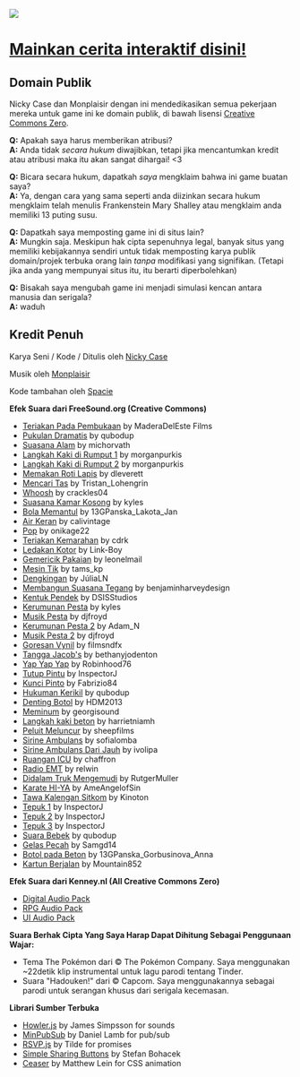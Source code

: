 ![](https://ncase.me/anxiety/sharing/banner.png)

# [Mainkan cerita interaktif disini!](https://ganiaaldi.github.io/anxiety/)

## Domain Publik

Nicky Case dan Monplaisir dengan ini mendedikasikan semua pekerjaan mereka untuk game ini ke domain publik, di bawah lisensi [Creative Commons Zero](https://creativecommons.org/choose/zero/).

**Q:** Apakah saya harus memberikan atribusi?    
**A:** Anda tidak *secara hukum* diwajibkan, tetapi jika mencantumkan kredit atau atribusi maka itu akan sangat dihargai! <3

**Q:** Bicara secara hukum, dapatkah *saya* mengklaim bahwa ini game buatan saya?    
**A:** Ya, dengan cara yang sama seperti anda diizinkan secara hukum mengklaim telah menulis Frankenstein Mary Shalley atau mengklaim anda memiliki 13 puting susu.

**Q:** Dapatkah saya memposting game ini di situs lain?    
**A:** Mungkin saja. Meskipun hak cipta sepenuhnya legal, banyak situs yang memiliki kebijakannya sendiri untuk tidak memposting karya publik domain/projek terbuka orang lain *tanpa* modifikasi yang signifikan. (Tetapi jika anda yang mempunyai situs itu, itu berarti diperbolehkan)

**Q:** Bisakah saya mengubah game ini menjadi simulasi kencan antara manusia dan serigala?<br>
**A:** waduh


## Kredit Penuh

Karya Seni / Kode / Ditulis oleh [Nicky Case](https://ncase.me/)

Musik oleh [Monplaisir](https://loyaltyfreakmusic.com)

Kode tambahan oleh [Spacie](https://spacie.me)

**Efek Suara dari FreeSound.org (Creative Commons)**

* [Teriakan Pada Pembukaan](https://freesound.org/people/analogchill/sounds/35716/) by MaderaDelEste Films
* [Pukulan Dramatis](https://freesound.org/people/qubodup/sounds/222517/) by qubodup
* [Suasana Alam](https://freesound.org/people/michorvath/sounds/427601/) by michorvath
* [Langkah Kaki di Rumput 1](https://freesound.org/people/morganpurkis/sounds/384651/) by morganpurkis
* [Langkah Kaki di Rumput 2](https://freesound.org/people/morganpurkis/sounds/384643/) by morganpurkis
* [Memakan Roti Lapis](https://freesound.org/people/dleverett/sounds/441906/) by dleverett
* [Mencari Tas](https://freesound.org/people/Tristan_Lohengrin/sounds/233441/) by Tristan\_Lohengrin
* [Whoosh](https://freesound.org/people/crackles04/sounds/369698/) by crackles04
* [Suasana Kamar Kosong](https://freesound.org/people/kyles/sounds/451616/) by kyles
* [Bola Memantul](https://freesound.org/people/13GPanska_Lakota_Jan/sounds/378355/) by 13GPanska\_Lakota\_Jan
* [Air Keran](https://freesound.org/people/calivintage/sounds/95709/) by calivintage
* [Pop](https://freesound.org/people/onikage22/sounds/240566/) by onikage22
* [Teriakan Kemarahan](https://freesound.org/people/cdrk/sounds/21324/) by cdrk
* [Ledakan Kotor](https://freesound.org/people/Link-Boy/sounds/156615/) by Link-Boy
* [Gemericik Pakaian](https://freesound.org/people/leonelmail/sounds/427866/) by leonelmail
* [Mesin Tik](https://freesound.org/people/tams_kp/sounds/43559/) by tams\_kp
* [Dengkingan](https://freesound.org/people/J%C3%BAliaLN/sounds/382990/) by JúliaLN
* [Membangun Suasana Tegang](https://freesound.org/people/benjaminharveydesign/sounds/316649/) by benjaminharveydesign
* [Kentuk Pendek](https://freesound.org/people/DSISStudios/sounds/241000/) by DSISStudios
* [Kerumunan Pesta](https://freesound.org/people/kyles/sounds/453925/) by kyles
* [Musik Pesta](https://freesound.org/people/djfroyd/sounds/324779/) by djfroyd
* [Kerumunan Pesta 2](https://freesound.org/people/Adam_N/sounds/346687/) by Adam\_N
* [Musik Pesta 2](https://freesound.org/people/djfroyd/sounds/325155/) by djfroyd
* [Goresan Vynil](https://freesound.org/people/filmsndfx/sounds/369673/) by filmsndfx
* [Tangga Jacob's](https://freesound.org/people/bethanyjodenton/sounds/466477/) by bethanyjodenton
* [Yap Yap Yap](https://freesound.org/people/Robinhood76/sounds/327813/) by Robinhood76
* [Tutup Pintu](https://freesound.org/people/InspectorJ/sounds/411791/) by InspectorJ
* [Kunci Pinto](https://freesound.org/people/Fabrizio84/sounds/458013/) by Fabrizio84
* [Hukuman Kerikil](https://freesound.org/people/qubodup/sounds/215164/) by qubodup
* [Denting Botol](https://freesound.org/people/HDM2013/sounds/179438/) by HDM2013
* [Meminum](https://freesound.org/people/georgisound/sounds/369293/) by georgisound
* [Langkah kaki beton](https://freesound.org/people/harrietniamh/sounds/219673/) by harrietniamh
* [Peluit Meluncur](https://freesound.org/people/sheepfilms/sounds/432546/) by sheepfilms
* [Sirine Ambulans](https://freesound.org/people/sofialomba/sounds/469413/) by sofialomba
* [Sirine Ambulans Dari Jauh](https://freesound.org/people/ivolipa/sounds/337099/) by ivolipa
* [Ruangan ICU](https://freesound.org/people/chaffron/sounds/132074/) by chaffron
* [Radio EMT](https://freesound.org/people/relwin/sounds/397087/) by relwin
* [Didalam Truk Mengemudi](https://freesound.org/people/RutgerMuller/sounds/50910/) by RutgerMuller
* [Karate HI-YA](https://freesound.org/people/AmeAngelofSin/sounds/326888/) by AmeAngelofSin
* [Tawa Kalengan Sitkom](https://freesound.org/people/Kinoton/sounds/371562/) by Kinoton
* [Tepuk 1](https://freesound.org/people/InspectorJ/sounds/404542/) by InspectorJ
* [Tepuk 2](https://freesound.org/people/InspectorJ/sounds/404539/) by InspectorJ
* [Tepuk 3](https://freesound.org/people/InspectorJ/sounds/404541/) by InspectorJ
* [Suara Bebek](https://freesound.org/people/qubodup/sounds/442820/) by qubodup
* [Gelas Pecah](https://freesound.org/people/Samgd14/sounds/355340/) by Samgd14
* [Botol pada Beton](https://freesound.org/people/13GPanska_Gorbusinova_Anna/sounds/377986/) by 13GPanska\_Gorbusinova\_Anna
* [Kartun Berjalan](https://freesound.org/people/Mountain852/sounds/365830/) by Mountain852

**Efek Suara dari Kenney.nl (All Creative Commons Zero)**

* [Digital Audio Pack](https://kenney.nl/assets/digital-audio)
* [RPG Audio Pack](https://kenney.nl/assets/rpg-audio)
* [UI Audio Pack](https://kenney.nl/assets/ui-audio)

**Suara Berhak Cipta Yang Saya Harap Dapat Dihitung Sebagai Penggunaan Wajar:**

* Tema The Pokémon dari © The Pokémon Company. Saya menggunakan ~22detik  klip instrumental untuk lagu parodi tentang Tinder.
* Suara "Hadouken!" dari © Capcom. Saya menggunakannya sebagai parodi untuk serangan khusus dari serigala kecemasan.


**Librari Sumber Terbuka**

* [Howler.js](https://howlerjs.com/) by James Simpsson for sounds
* [MinPubSub](https://github.com/daniellmb/MinPubSub) by Daniel Lamb for pub/sub
* [RSVP.js](https://github.com/tildeio/rsvp.js/) by Tilde for promises
* [Simple Sharing Buttons](https://simplesharingbuttons.com/) by Stefan Bohacek
* [Ceaser](https://matthewlein.com/tools/ceaser) by Matthew Lein for CSS animation


<!--
## Cara Untuk Menterjemahkan

Okay. Saya sangat serius untuk meminta maaf sebelumnya.

Menerjemahkan hal ini adalah *menyebalkan.*

Karena itu, Saya merekomendasikan untuk kolaborasi online untuk menterjemahkan! Ada sekitar 9.000 kata untuk diterjemahkan. 


### Langkah 1:

[Membuat Fork](https://help.github.com/en/articles/fork-a-repo) pada repository ini!

### Langkah 2:

Membuat *issue* bagian mana yang ingin anda kerjakan, agar proses kolaborasi antara satu penerjemah dengan penerjemah lain tetap terkontrol dengan baik.

### Langkah 3:

Terjemahkan semua file Markdown pada `/scenes`. (sekitar 9000 kata) Untuk Mac dapat menggunakan [MacDown](https://macdown.uranusjr.com/), dan aplikasi lainnya di [Sumber terbuka gratis dari editor Markdown](https://opensource.com/article/18/11/markdown-editors). 
Anda juga dapat menerjemahkan dengan editor yang anda pakai saat ini.

**ATURAN APA YANG HARUS DITERJEMAHKAN DAN APA YANG TIDAK.**  
Mungkin cara terbaik yang digunakan adalah menunjukkannya dengan contoh.

Bahasa Inggris:

![](misc/english.png)

Diterjemah ke "Nicky's Attempt At French":

![](misc/french.png)

Seperti yang anda lihat, anda *tidak bisa* menterjemahkan semuanya.

**Cukup Terjemahkan:**

* Apa saja setelah huruf dan titik dua. Ini merupakan dialog *lisan*. "h:" adalah hong si manusia, "b:" adalah beebee si serigala, dll.
* Apapun dalam tanda kurung siku [ dan ] `[kata kata kata]`. Ini adalah *pilihan* dari dialog.

**JANGAN TERJEMAHKAN:**

* Apapun dengan tanda seperti ini ``` `code({with:"backticks",like:"this"});` ```. This is the code that runs between dialogue lines.
* Apapun dengan tanda seperti ini ``` {{ these brackets either }} ```. Ini memungkinkan perubahan dalam dialog berdasarkan pilihan sebelumnya (lihat contoh di atas).
* Setiap baris yang dimulai dengan `` #  ``. Itu merupakan nama bagian (section).
* Bagian dalam tanda kurung *bulat* ( dan ) `[words words words](#section_name)`. Itu merupakan nama bagian yang akan terbuka ketika memilih dialog.

**BACA SARAN INI:**

* Penggunaan sebutan dalam percakapan menggunakan *aku*, *kamu*, dan *kita*.
* Gunakan kata/kalimat yang cocok digunakan dalam percakapan.
* Coba untuk *TIDAK* menterjemahkan baris lebih panjang dari aslinya. Jika tidak, dialog akan keluar dari layar. Parafrase atau potong kata-kata jika diperlukan.
* Gunakan tanda bintang untuk `*penekanan*`.  Ini akan membuat kata-kata dalam dialog menjadi miring! (Ini adalah sintaks Markdown standar)

Oh, tapi tentu saja * tentu saja * bukan itu saja aturannya! Dua aturan lagi, untuk kata-kata makian:

Bahasa Inggris:

![](misc/swear_english.png)

Bahasa France:

![](misc/swear_french.png)

**Aturan untuk menerjemahkan makian:**

* Letakkan semua kata umpatan dalam `^fucking^ carat symbols`. Ini agar mereka dapat diganti dengan @#&! ✩@ dalam Mode Bebas Cuss.
* Beebee si serigala (hampir) tidak pernah bersumpah. Mereka bersumpah beberapa kali dalam lagu parodi Pokémon mesum tetapi hanya itu saja. Jika tidak, mereka akan mengatakan "Heck" dan "Dang".

** Satu aturan bodoh lagi: Jangan terjemahkan kata apa pun dalam simbol tagar #pounds#. **

Seperti ini, dalam bahasa Inggris:

![](misc/hash_english.png)

French:

![](misc/hash_french.png)

Ini merupakan sistem buruk yang telah saya buat.

P.S: Untuk melompat ke sekitar adegan yang berbeda, ketik  `Game.debug()` pada konsol JavaScript.
Jika Anda mengarahkan kursor ke kotak abu-abu di sebelah kiri, Anda akan melihat sidebar yang memungkinkan Anda melompat ke adegan mana pun.
(Catatan : Ini akan membuat barangmu berantakan!) Anda juga dapat menghapus komentar pada baris di `main.js`  untuk menguji permainan mulai dari bab yang berbeda.


### Langkah 5:

Commit, Push, dan Pull Request hasil terjemahan anda ke *repository* ini dengan catatan pull request yang jelas.

Selamat menerjemahkan dengan kecemasan anda!

-->
